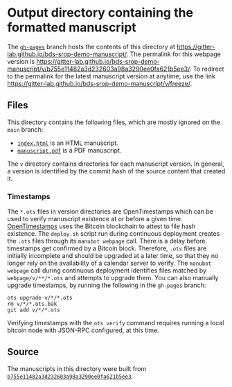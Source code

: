 # Output directory containing the formatted manuscript

The [`gh-pages`](https://github.com/gitter-lab/bds-srop-demo-manuscript/tree/gh-pages) branch hosts the contents of this directory at <https://gitter-lab.github.io/bds-srop-demo-manuscript/>.
The permalink for this webpage version is <https://gitter-lab.github.io/bds-srop-demo-manuscript/v/b755e11482a3d232603a98a3290ee0fa621b5ee3/>.
To redirect to the permalink for the latest manuscript version at anytime, use the link <https://gitter-lab.github.io/bds-srop-demo-manuscript/v/freeze/>.

## Files

This directory contains the following files, which are mostly ignored on the `main` branch:

+ [`index.html`](index.html) is an HTML manuscript.
+ [`manuscript.pdf`](manuscript.pdf) is a PDF manuscript.

The `v` directory contains directories for each manuscript version.
In general, a version is identified by the commit hash of the source content that created it.

### Timestamps

The `*.ots` files in version directories are OpenTimestamps which can be used to verify manuscript existence at or before a given time.
[OpenTimestamps](https://opentimestamps.org/) uses the Bitcoin blockchain to attest to file hash existence.
The `deploy.sh` script run during continuous deployment creates the `.ots` files through its `manubot webpage` call.
There is a delay before timestamps get confirmed by a Bitcoin block.
Therefore, `.ots` files are initially incomplete and should be upgraded at a later time, so that they no longer rely on the availability of a calendar server to verify.
The `manubot webpage` call during continuous deployment identifies files matched by `webpage/v/**/*.ots` and attempts to upgrade them.
You can also manually upgrade timestamps, by running the following in the `gh-pages` branch:

```shell
ots upgrade v/*/*.ots
rm v/*/*.ots.bak
git add v/*/*.ots
```

Verifying timestamps with the `ots verify` command requires running a local bitcoin node with JSON-RPC configured, at this time.

## Source

The manuscripts in this directory were built from
[`b755e11482a3d232603a98a3290ee0fa621b5ee3`](https://github.com/gitter-lab/bds-srop-demo-manuscript/commit/b755e11482a3d232603a98a3290ee0fa621b5ee3).
